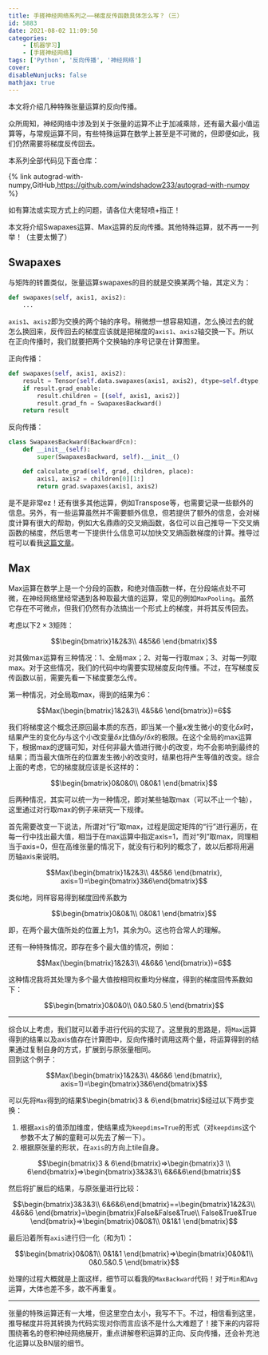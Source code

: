 ```yaml
---
title: 手搓神经网络系列之——梯度反传函数具体怎么写？（三）
id: 5883
date: 2021-08-02 11:09:50
categories:
    - [机器学习]
    - [手搓神经网络]
tags: ['Python', '反向传播', '神经网络']
cover: 
disableNunjucks: false
mathjax: true
---
```


本文将介绍几种特殊张量运算的反向传播。


众所周知，神经网络中涉及到关于张量的运算不止于加减乘除，还有最大最小值运算等，与常规运算不同，有些特殊运算在数学上甚至是不可微的，但即便如此，我们仍然需要将梯度反传回去。

本系列全部代码见下面仓库：

{% link autograd-with-numpy,GitHub,https://github.com/windshadow233/autograd-with-numpy %}

如有算法或实现方式上的问题，请各位大佬轻喷+指正！

本文将介绍Swapaxes运算、Max运算的反向传播。其他特殊运算，就不再一一列举！（主要太懒了）


## Swapaxes


与矩阵的转置类似，张量运算swapaxes的目的就是交换某两个轴，其定义为：



```python
def swapaxes(self, axis1, axis2):
    ...
```

`axis1`、`axis2`即为交换的两个轴的序号。稍微想一想容易知道，怎么换过去的就怎么换回来，反传回去的梯度应该就是把梯度的`axis1`、`axis2`轴交换一下。所以在正向传播时，我们就要把两个交换轴的序号记录在计算图里。


正向传播：



```python
def swapaxes(self, axis1, axis2):
    result = Tensor(self.data.swapaxes(axis1, axis2), dtype=self.dtype, requires_grad=self.requires_grad)
    if result.grad_enable:
        result.children = [(self, axis1, axis2)]
        result.grad_fn = SwapaxesBackward()
    return result
```

反向传播：



```python
class SwapaxesBackward(BackwardFcn):
    def __init__(self):
        super(SwapaxesBackward, self).__init__()

    def calculate_grad(self, grad, children, place):
        axis1, axis2 = children[0][1:]
        return grad.swapaxes(axis1, axis2)
```

是不是非常ez！还有很多其他运算，例如Transpose等，也需要记录一些额外的信息。另外，有一些运算虽然并不需要额外信息，但若提供了额外的信息，会对梯度计算有很大的帮助，例如大名鼎鼎的交叉熵函数，各位可以自己推导一下交叉熵函数的梯度，然后思考一下提供什么信息可以加快交叉熵函数梯度的计算。推导过程可以看我[这篇文章](/blog/5174/)。


## Max


Max运算在数学上是一个分段的函数，和绝对值函数一样，在分段端点处不可微，在神经网络里经常遇到各种取最大值的运算，常见的例如`MaxPooling`。虽然它存在不可微点，但我们仍然有办法搞出一个形式上的梯度，并将其反传回去。


考虑以下$2\times 3$矩阵：


$$\begin{bmatrix}1&2&3\\ 4&5&6 \end{bmatrix}$$


对其做max运算有三种情况：1、全局max；2、对每一行取max；3、对每一列取max。对于这些情况，我们的代码中均需要实现梯度反向传播。不过，在写梯度反传函数以前，需要先看一下梯度要怎么传。


第一种情况，对全局取max，得到的结果为6：


$$Max(\begin{bmatrix}1&2&3\\ 4&5&6 \end{bmatrix})=6$$


我们将梯度这个概念还原回最本质的东西，即当某一个量$x$发生微小的变化$\delta x$时，结果产生的变化$\delta y$与这个小改变量$\delta x$比值$\delta y / \delta x$的极限。在这个全局的max运算下，根据max的逻辑可知，对任何非最大值进行微小的改变，均不会影响到最终的结果；而当最大值所在的位置发生微小的改变时，结果也将产生等值的改变。综合上面的考虑，它的梯度就应该是长这样的：


$$\begin{bmatrix}0&0&0\\ 0&0&1 \end{bmatrix}$$


后两种情况，其实可以统一为一种情况，即对某些轴取max（可以不止一个轴），这里通过对行取max的例子来研究一下规律。


首先需要改变一下说法，所谓对“行”取max，过程是固定矩阵的“行”进行遍历，在每一行中找出最大值，相当于在max运算中指定axis=1，而对“列”取max，同理相当于axis=0，但在高维张量的情况下，就没有行和列的概念了，故以后都将用遍历轴axis来说明。


$$Max(\begin{bmatrix}1&2&3\\ 4&5&6 \end{bmatrix}, axis=1)=\begin{bmatrix}3&6\end{bmatrix}$$


类似地，同样容易得到梯度回传系数为


$$\begin{bmatrix}0&0&1\\ 0&0&1 \end{bmatrix}$$


即，在两个最大值所处的位置上为1，其余为0。这也符合常人的理解。


还有一种特殊情况，即存在多个最大值的情况，例如：


$$Max(\begin{bmatrix}1&2&3\\ 4&6&6 \end{bmatrix})=6$$


这种情况我将其处理为多个最大值按相同权重均分梯度，得到的梯度回传系数如下：


$$\begin{bmatrix}0&0&0\\ 0&0.5&0.5 \end{bmatrix}$$




---

综合以上考虑，我们就可以着手进行代码的实现了。这里我的思路是，将`Max`运算得到的结果以及axis值存在计算图中，反向传播时调用这两个量，将运算得到的结果通过复制自身的方式，扩展到与原张量相同。  
回到这个例子：


$$Max(\begin{bmatrix}1&2&3\\ 4&6&6 \end{bmatrix}, axis=1)=\begin{bmatrix}3&6\end{bmatrix}$$


可以先将`Max`得到的结果$\begin{bmatrix}3 & 6\end{bmatrix}$经过以下两步变换：


1. 根据`axis`的值添加维度，使结果成为`keepdims=True`的形式（对`keepdims`这个参数不太了解的童鞋可以先去了解一下）。
2. 根据原张量的形状，在`axis`的方向上tile自身。

$$\begin{bmatrix}3 & 6\end{bmatrix}=>\begin{bmatrix}3 \\ 6\end{bmatrix}=>\begin{bmatrix}3&3&3\\ 6&6&6\end{bmatrix}$$


然后将扩展后的结果，与原张量进行比较：


$$\begin{bmatrix}3&3&3\\ 6&6&6\end{bmatrix}==\begin{bmatrix}1&2&3\\ 4&6&6 \end{bmatrix}=\begin{bmatrix}False&False&True\\ False&True&True \end{bmatrix}=>\begin{bmatrix}0&0&1\\ 0&1&1 \end{bmatrix}$$


最后沿着所有`axis`进行归一化（和为1）：


$$\begin{bmatrix}0&0&1\\ 0&1&1 \end{bmatrix}=>\begin{bmatrix}0&0&1\\ 0&0.5&0.5 \end{bmatrix}$$


处理的过程大概就是上面这样，细节可以看我的`MaxBackward`代码！对于`Min`和`Avg`运算，大体也差不多，故不再重复。

---

张量的特殊运算还有一大堆，但这里空白太小，我写不下。不过，相信看到这里，推导梯度并将其转换为代码实现对你而言应该不是什么大难题了！接下来的内容将围绕著名的卷积神经网络展开，重点讲解卷积运算的正向、反向传播，还会补充池化运算以及BN层的细节。

